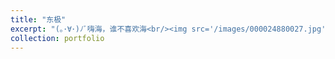```yaml
---
title: "东极"
excerpt: "(｡･∀･)ﾉﾞ嗨海，谁不喜欢海<br/><img src='/images/000024880027.jpg'><br/><br/><img src='/images/000024880034.jpg'><br/><br/><img src='/images/000024880031.jpg'><br/><br/><img src='/images/000024880009.jpg'>"
collection: portfolio
---
```


